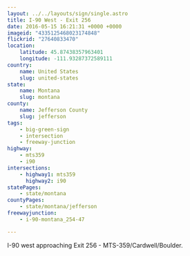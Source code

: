 ```yaml
---
layout: ../../layouts/sign/single.astro
title: I-90 West - Exit 256
date: 2016-05-15 16:21:31 +0000 +0000
imageid: "4335125468023174848"
flickrid: "27640833470"
location:
    latitude: 45.87438357963401
    longitude: -111.93287372589111
country:
    name: United States
    slug: united-states
state:
    name: Montana
    slug: montana
county:
    name: Jefferson County
    slug: jefferson
tags:
    - big-green-sign
    - intersection
    - freeway-junction
highway:
    - mts359
    - i90
intersections:
    - highway1: mts359
      highway2: i90
statePages:
    - state/montana
countyPages:
    - state/montana/jefferson
freewayjunction:
    - i-90-montana_254-47

---
```

I-90 west approaching Exit 256 - MTS-359/Cardwell/Boulder.
